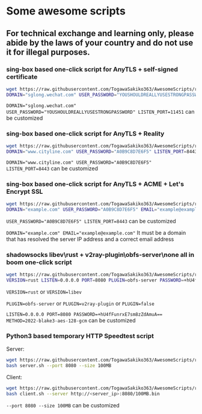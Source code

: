 # Some awesome scripts 

## For technical exchange and learning only, please abide by the laws of your country and do not use it for illegal purposes.

 ### sing-box based one-click script for AnyTLS + self-signed certificate
 
```bash
wget https://raw.githubusercontent.com/TogawaSakiko363/AwesomeScripts/refs/heads/main/proxy.sh/sing-box_anytls.sh && \
DOMAIN="sglong.wechat.com" USER_PASSWORD="YOUSHOULDREALLYUSESTRONGPASSWORD" LISTEN_PORT=11451 bash sing-box_anytls.sh install
```
  
`DOMAIN="sglong.wechat.com" USER_PASSWORD="YOUSHOULDREALLYUSESTRONGPASSWORD" LISTEN_PORT=11451` can be customized

 ### sing-box based one-click script for AnyTLS + Reality
 
```bash
wget https://raw.githubusercontent.com/TogawaSakiko363/AwesomeScripts/refs/heads/main/proxy.sh/sing-box_anytls_reality.sh && \
DOMAIN="www.cityline.com" USER_PASSWORD="A0B9C8D7E6F5" LISTEN_PORT=8443 bash sing-box_anytls_reality.sh install
```

`DOMAIN="www.cityline.com" USER_PASSWORD="A0B9C8D7E6F5" LISTEN_PORT=8443` can be customized

 ### sing-box based one-click script for AnyTLS + ACME + Let's Encrypt SSL
 
```bash
wget https://raw.githubusercontent.com/TogawaSakiko363/AwesomeScripts/refs/heads/main/proxy.sh/sing-box_anytls_acme.sh && \
DOMAIN="example.com" USER_PASSWORD="A0B9C8D7E6F5" EMAIL="example@example.com" LISTEN_PORT=8443 bash sing-box_anytls_acme.sh install
```
`USER_PASSWORD="A0B9C8D7E6F5" LISTEN_PORT=8443` can be customized

`DOMAIN="example.com" EMAIL="example@example.com"` It must be a domain that has resolved the server IP address and a correct email address

 ### shadowsocks libev\rust + v2ray-plugin\obfs-server\none all in boom one-click script

 ```bash
wget https://raw.githubusercontent.com/TogawaSakiko363/AwesomeScripts/refs/heads/main/proxy.sh/shadowsocks.sh && \
VERSION=rust LISTEN=0.0.0.0 PORT=8080 PLUGIN=obfs-server PASSWORD=+hU4fFunrxE7sm8zZdAmuA== METHOD=2022-blake3-aes-128-gcm bash shadowsocks.sh install 
```

`VERSION=rust` or `VERSION=libev`

`PLUGIN=obfs-server` or `PLUGIN=v2ray-plugin` or `PLUGIN=false`

`LISTEN=0.0.0.0 PORT=8080 PASSWORD=+hU4fFunrxE7sm8zZdAmuA== METHOD=2022-blake3-aes-128-gcm` can be customized

 ### Python3 based temporary HTTP Speedtest script

Server:
  ```bash
wget https://raw.githubusercontent.com/TogawaSakiko363/AwesomeScripts/refs/heads/main/speedtest.sh/server.sh && \
bash server.sh --port 8080 --size 100MB
```

Client:
  ```bash
wget https://raw.githubusercontent.com/TogawaSakiko363/AwesomeScripts/refs/heads/main/speedtest.sh/client.sh && \
bash client.sh --server http://<server_ip>:8080/100MB.bin
```

`--port 8080 --size 100MB` can be customized


